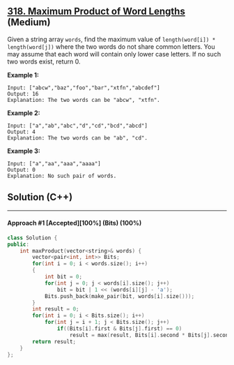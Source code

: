 ## [318. Maximum Product of Word Lengths](https://leetcode.com/problems/maximum-product-of-word-lengths/) (Medium)

Given a string array `words`, find the maximum value of `length(word[i]) * length(word[j])` where the two words do not share common letters. You may assume that each word will contain only lower case letters. If no such two words exist, return 0.

  

**Example 1:**

  

```
Input: ["abcw","baz","foo","bar","xtfn","abcdef"]
Output: 16 
Explanation: The two words can be "abcw", "xtfn".
```

  

**Example 2:**

  

```
Input: ["a","ab","abc","d","cd","bcd","abcd"]
Output: 4 
Explanation: The two words can be "ab", "cd".
```

  

**Example 3:**

  

```
Input: ["a","aa","aaa","aaaa"]
Output: 0 
Explanation: No such pair of words.
```

## Solution (C++)

------

#### Approach #1  [Accepted][100%] (Bits) (100%)

```c++
class Solution {
public:
    int maxProduct(vector<string>& words) {
        vector<pair<int, int>> Bits;
        for(int i = 0; i < words.size(); i++)
        {
            int bit = 0;
            for(int j = 0; j < words[i].size(); j++)
                bit = bit | 1 << (words[i][j] - 'a');
            Bits.push_back(make_pair(bit, words[i].size()));
        }
        int result = 0;
        for(int i = 0; i < Bits.size(); i++)
            for(int j = i + 1; j < Bits.size(); j++)
                if((Bits[i].first & Bits[j].first) == 0)
                    result = max(result, Bits[i].second * Bits[j].second);
        return result;
    }
};
```

